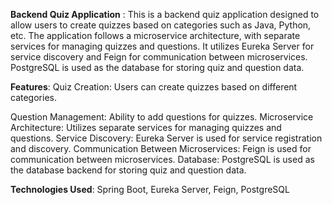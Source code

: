 


**Backend Quiz Application** :
This is a backend quiz application designed to allow users to create quizzes based on categories such as Java, Python, etc.
The application follows a microservice architecture, with separate services for managing quizzes and questions.
It utilizes Eureka Server for service discovery and Feign for communication between microservices. PostgreSQL is used as the database for storing quiz and question data.

**Features**:
Quiz Creation: Users can create quizzes based on different categories.

Question Management: Ability to add questions for quizzes.
Microservice Architecture: Utilizes separate services for managing quizzes and questions.
Service Discovery: Eureka Server is used for service registration and discovery.
Communication Between Microservices: Feign is used for communication between microservices.
Database: PostgreSQL is used as the database backend for storing quiz and question data.

**Technologies Used**:
Spring Boot,
Eureka Server,
Feign,
PostgreSQL

